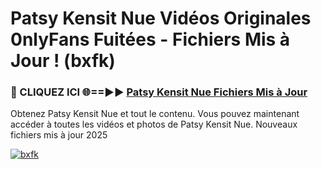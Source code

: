 # Patsy Kensit Nue Vidéos Originales 0nlyFans Fuitées - Fichiers Mis à Jour ! (bxfk)

<h3>🔴 CLIQUEZ ICI 🌐==►► <a href="https://tinyurl.com/2pmr4ezf" rel="nofollow">Patsy Kensit Nue Fichiers Mis à Jour</a></h3>

Obtenez Patsy Kensit Nue et tout le contenu. Vous pouvez maintenant accéder à toutes les vidéos et photos de Patsy Kensit Nue. Nouveaux fichiers mis à jour 2025

[![bxfk](https://i.imgur.com/6SNvagu.gif)](https://tinyurl.com/2pmr4ezf)
